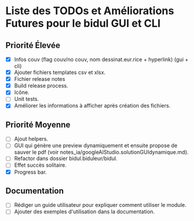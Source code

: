 # Liste des TODOs et Améliorations Futures pour le bidul GUI et CLI

## Priorité Élevée
- [x] Infos couv (flag couv/no couv, nom dessinat.eur.rice + hyperlink) (gui + cli)
- [x] Ajouter fichiers templates csv et xlsx.
- [x] Fichier release notes
- [x] Build release process.
- [x] Icône.
- [ ] Unit tests.
- [x] Améliorer les informations à afficher après création des fichiers.

## Priorité Moyenne
- [ ] Ajout helpers.
- [ ] GUI qui génère une preview dynamiquement et ensuite propose de sauver le pdf (voir notes_ia/googleAIStudio.solutionGUIdynamique.md).
- [ ] Refactor dans dossier bidul.biduleur/bidul.
- [ ] Effet succès solitaire.
- [x] Progress bar.

## Documentation
- [ ] Rédiger un guide utilisateur pour expliquer comment utiliser le module.
- [ ] Ajouter des exemples d'utilisation dans la documentation.